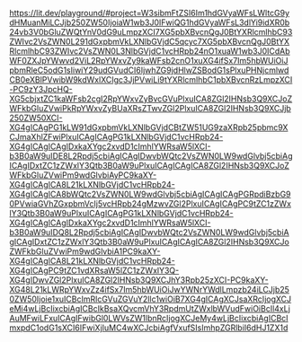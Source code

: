 https://lit.dev/playground/#project=W3sibmFtZSI6Im1hdGVyaWFsLWltcG9ydHMuanMiLCJjb250ZW50IjoiaW1wb3J0IFwiQG1hdGVyaWFsL3dlYi9idXR0b24vb3V0bGluZWQtYnV0dG9uLmpzXCI7XG5pbXBvcnQgJ0BtYXRlcmlhbC93ZWIvc2VsZWN0L291dGxpbmVkLXNlbGVjdC5qcyc7XG5pbXBvcnQgJ0BtYXRlcmlhbC93ZWIvc2VsZWN0L3NlbGVjdC1vcHRpb24nO1xuaW1wb3J0ICdAbWF0ZXJpYWwvd2ViL2RpYWxvZy9kaWFsb2cnO1xuXG4ifSx7Im5hbWUiOiJpbmRleC5odG1sIiwiY29udGVudCI6IjwhZG9jdHlwZSBodG1sPlxuPHNjcmlwdCB0eXBlPVwibW9kdWxlXCIgc3JjPVwiLi9tYXRlcmlhbC1pbXBvcnRzLmpzXCI-PC9zY3JpcHQ-XG5cbjxtZC1kaWFsb2cgI2RpYWxvZyBvcGVuPlxuICA8ZGl2IHNsb3Q9XCJoZWFkbGluZVwiPkRpYWxvZyBUaXRsZTwvZGl2PlxuICA8ZGl2IHNsb3Q9XCJjb250ZW50XCI-XG4gICAgPG1kLW91dGxpbmVkLXNlbGVjdCBtZW51UG9zaXRpb25pbmc9XCJmaXhlZFwiPlxuICAgICAgPG1kLXNlbGVjdC1vcHRpb24-XG4gICAgICAgIDxkaXYgc2xvdD1cImhlYWRsaW5lXCI-b3B0aW9uIDE8L2Rpdj5cbiAgICAgIDwvbWQtc2VsZWN0LW9wdGlvbj5cbiAgICAgIDxtZC1zZWxlY3Qtb3B0aW9uPlxuICAgICAgICA8ZGl2IHNsb3Q9XCJoZWFkbGluZVwiPm9wdGlvbiAyPC9kaXY-XG4gICAgICA8L21kLXNlbGVjdC1vcHRpb24-XG4gICAgICA8bWQtc2VsZWN0LW9wdGlvbj5cbiAgICAgICAgPGRpdiBzbG90PVwiaGVhZGxpbmVcIj5vcHRpb24gMzwvZGl2PlxuICAgICAgPC9tZC1zZWxlY3Qtb3B0aW9uPlxuICAgICAgPG1kLXNlbGVjdC1vcHRpb24-XG4gICAgICAgIDxkaXYgc2xvdD1cImhlYWRsaW5lXCI-b3B0aW9uIDQ8L2Rpdj5cbiAgICAgIDwvbWQtc2VsZWN0LW9wdGlvbj5cbiAgICAgIDxtZC1zZWxlY3Qtb3B0aW9uPlxuICAgICAgICA8ZGl2IHNsb3Q9XCJoZWFkbGluZVwiPm9wdGlvbiA1PC9kaXY-XG4gICAgICA8L21kLXNlbGVjdC1vcHRpb24-XG4gICAgPC9tZC1vdXRsaW5lZC1zZWxlY3Q-XG4gIDwvZGl2PlxuICA8ZGl2IHNsb3Q9XCJhY3Rpb25zXCI-PC9kaXY-XG48L21kLWRpYWxvZz4ifSx7Im5hbWUiOiJwYWNrYWdlLmpzb24iLCJjb250ZW50Ijoie1xuICBcImRlcGVuZGVuY2llc1wiOiB7XG4gICAgXCJsaXRcIjogXCJeMi4wLjBcIixcbiAgICBcIkBsaXQvcmVhY3RpdmUtZWxlbWVudFwiOiBcIl4xLjAuMFwiLFxuICAgIFwibGl0LWVsZW1lbnRcIjogXCJeMy4wLjBcIixcbiAgICBcImxpdC1odG1sXCI6IFwiXjIuMC4wXCJcbiAgfVxufSIsImhpZGRlbiI6dHJ1ZX1d

